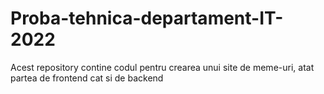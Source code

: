 # Proba-tehnica-departament-IT-2022
Acest repository contine codul pentru crearea unui site de meme-uri, atat partea de frontend cat si de backend
